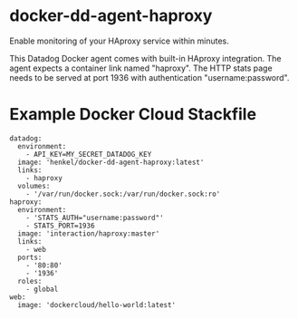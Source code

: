 # docker-dd-agent-haproxy

Enable monitoring of your HAproxy service within minutes.
 
This Datadog Docker agent comes with built-in HAproxy integration. The agent expects a container link named "haproxy". The 
HTTP stats page needs to be served at port 1936 with authentication "username:password".

# Example Docker Cloud Stackfile

```
datadog:
  environment:
    - API_KEY=MY_SECRET_DATADOG_KEY
  image: 'henkel/docker-dd-agent-haproxy:latest'
  links:
    - haproxy
  volumes:
    - '/var/run/docker.sock:/var/run/docker.sock:ro'
haproxy:
  environment:
    - 'STATS_AUTH="username:password"'
    - STATS_PORT=1936
  image: 'interaction/haproxy:master'
  links:
    - web
  ports:
    - '80:80'
    - '1936'
  roles:
    - global
web:
  image: 'dockercloud/hello-world:latest'
```
